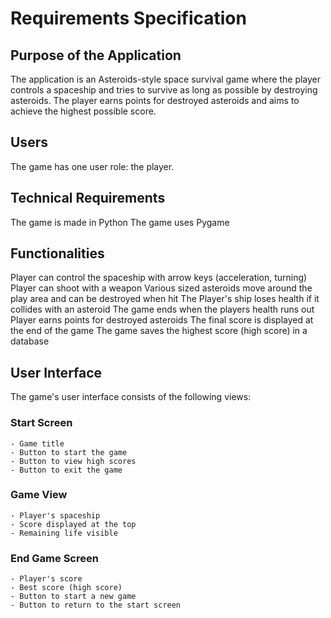 # Requirements Specification

## Purpose of the Application
The application is an Asteroids-style space survival game where the player controls a spaceship and tries to survive as long as possible by destroying asteroids. The player earns points for destroyed asteroids and aims to achieve the highest possible score.

## Users
The game has one user role: the player.

## Technical Requirements
The game is made in Python
The game uses Pygame

## Functionalities
Player can control the spaceship with arrow keys (acceleration, turning)
Player can shoot with a weapon
Various sized asteroids move around the play area and can be destroyed when hit
The Player's ship loses health if it collides with an asteroid
The game ends when the players health runs out
Player earns points for destroyed asteroids
The final score is displayed at the end of the game
The game saves the highest score (high score) in a database

## User Interface
The game's user interface consists of the following views:

### Start Screen
    - Game title
    - Button to start the game
    - Button to view high scores
    - Button to exit the game

### Game View
    - Player's spaceship
    - Score displayed at the top
    - Remaining life visible

### End Game Screen
    - Player's score
    - Best score (high score)
    - Button to start a new game
    - Button to return to the start screen

